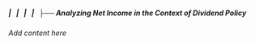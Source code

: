 ##### |   |   |   |   ├── Analyzing Net Income in the Context of Dividend Policy

*Add content here*